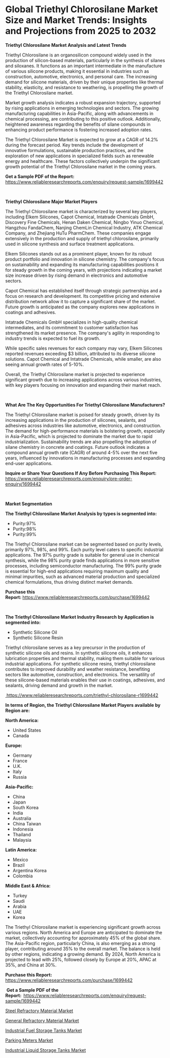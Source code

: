 <p><h1>Global Triethyl Chlorosilane Market Size and Market Trends: Insights and Projections from 2025 to 2032</h1></p><p><strong>Triethyl Chlorosilane Market Analysis and Latest Trends</strong></p>
<p><p>Triethyl Chlorosilane is an organosilicon compound widely used in the production of silicon-based materials, particularly in the synthesis of silanes and siloxanes. It functions as an important intermediate in the manufacture of various silicone products, making it essential in industries such as construction, automotive, electronics, and personal care. The increasing demand for silicone materials, driven by their unique properties like thermal stability, elasticity, and resistance to weathering, is propelling the growth of the Triethyl Chlorosilane market.</p><p>Market growth analysis indicates a robust expansion trajectory, supported by rising applications in emerging technologies and sectors. The growing manufacturing capabilities in Asia-Pacific, along with advancements in chemical processing, are contributing to this positive outlook. Additionally, heightened awareness regarding the benefits of silane compounds in enhancing product performance is fostering increased adoption rates. </p><p>The Triethyl Chlorosilane Market is expected to grow at a CAGR of 14.2% during the forecast period. Key trends include the development of innovative formulations, sustainable production practices, and the exploration of new applications in specialized fields such as renewable energy and healthcare. These factors collectively underpin the significant growth potential of the Triethyl Chlorosilane market in the coming years.</p></p>
<p><strong>Get a Sample PDF of the Report:&nbsp;</strong> <a href="https://www.reliableresearchreports.com/enquiry/request-sample/1699442?utm_campaign=10&utm_medium=2&utm_source=Github&utm_content=ia&utm_term=27032025&utm_id=triethyl-chlorosilane">https://www.reliableresearchreports.com/enquiry/request-sample/1699442</a></p>
<p>&nbsp;</p>
<p><strong>Triethyl Chlorosilane Major Market Players</strong></p>
<p><p>The Triethyl Chlorosilane market is characterized by several key players, including Elkem Silicones, Capot Chemical, Intatrade Chemicals GmbH, Discovery Fine Chemicals, Henan Daken Chemical, Ningbo Yinuo Chemical, Hangzhou FandaChem, Nanjing ChemLin Chemical Industry, ATK Chemical Company, and Zhejiang HuTu PharmChem. These companies engage extensively in the production and supply of triethyl chlorosilane, primarily used in silicone synthesis and surface treatment applications.</p><p>Elkem Silicones stands out as a prominent player, known for its robust product portfolio and innovation in silicone chemistry. The company's focus on sustainability and expanding its manufacturing capabilities positions it for steady growth in the coming years, with projections indicating a market size increase driven by rising demand in electronics and automotive sectors.</p><p>Capot Chemical has established itself through strategic partnerships and a focus on research and development. Its competitive pricing and extensive distribution network allow it to capture a significant share of the market. Future growth is anticipated as the company explores new applications in coatings and adhesives.</p><p>Intatrade Chemicals GmbH specializes in high-quality chemical intermediates, and its commitment to customer satisfaction has strengthened its market presence. The company's agility in responding to industry trends is expected to fuel its growth.</p><p>While specific sales revenues for each company may vary, Elkem Silicones reported revenues exceeding $3 billion, attributed to its diverse silicone solutions. Capot Chemical and Intatrade Chemicals, while smaller, are also seeing annual growth rates of 5-10%.</p><p>Overall, the Triethyl Chlorosilane market is projected to experience significant growth due to increasing applications across various industries, with key players focusing on innovation and expanding their market reach.</p></p>
<p>&nbsp;</p>
<p><strong>What Are The Key Opportunities For Triethyl Chlorosilane Manufacturers?</strong></p>
<p><p>The Triethyl Chlorosilane market is poised for steady growth, driven by its increasing applications in the production of silicones, sealants, and adhesives across industries like automotive, electronics, and construction. The demand for high-performance materials is bolstering growth, especially in Asia-Pacific, which is projected to dominate the market due to rapid industrialization. Sustainability trends are also propelling the adoption of silane chemistry in concrete and coatings. Future outlook indicates a compound annual growth rate (CAGR) of around 4-5% over the next five years, influenced by innovations in manufacturing processes and expanding end-user applications.</p></p>
<p><strong>Inquire or Share Your Questions If Any Before Purchasing This Report:</strong> <a href="https://www.reliableresearchreports.com/enquiry/pre-order-enquiry/1699442?utm_campaign=10&utm_medium=2&utm_source=Github&utm_content=ia&utm_term=27032025&utm_id=triethyl-chlorosilane">https://www.reliableresearchreports.com/enquiry/pre-order-enquiry/1699442</a></p>
<p>&nbsp;</p>
<p><strong>Market Segmentation</strong></p>
<p><strong>The Triethyl Chlorosilane Market Analysis by types is segmented into:</strong></p>
<p><ul><li>Purity:97%</li><li>Purity:98%</li><li>Purity:99%</li></ul></p>
<p><p>The Triethyl Chlorosilane market can be segmented based on purity levels, primarily 97%, 98%, and 99%. Each purity level caters to specific industrial applications. The 97% purity grade is suitable for general use in chemical synthesis, while the 98% purity grade finds applications in more sensitive processes, including semiconductor manufacturing. The 99% purity grade is essential for high-end applications requiring maximum quality and minimal impurities, such as advanced material production and specialized chemical formulations, thus driving distinct market demands.</p></p>
<p><strong>Purchase this Report:&nbsp;</strong><a href="https://www.reliableresearchreports.com/purchase/1699442?utm_campaign=10&utm_medium=2&utm_source=Github&utm_content=ia&utm_term=27032025&utm_id=triethyl-chlorosilane">https://www.reliableresearchreports.com/purchase/1699442</a></p>
<p>&nbsp;</p>
<p><strong>The Triethyl Chlorosilane Market Industry Research by Application is segmented into:</strong></p>
<p><ul><li>Synthetic Silicone Oil</li><li>Synthetic Silicone Resin</li></ul></p>
<p><p>Triethyl chlorosilane serves as a key precursor in the production of synthetic silicone oils and resins. In synthetic silicone oils, it enhances lubrication properties and thermal stability, making them suitable for various industrial applications. For synthetic silicone resins, triethyl chlorosilane contributes to improved durability and weather resistance, benefiting sectors like automotive, construction, and electronics. The versatility of these silicone-based materials enables their use in coatings, adhesives, and sealants, driving demand and growth in the market.</p></p>
<p><a href="https://www.reliableresearchreports.com/triethyl-chlorosilane-r1699442?utm_campaign=10&utm_medium=2&utm_source=Github&utm_content=ia&utm_term=27032025&utm_id=triethyl-chlorosilane">&nbsp;https://www.reliableresearchreports.com/triethyl-chlorosilane-r1699442</a></p>
<p><strong>In terms of Region, the Triethyl Chlorosilane Market Players available by Region are:</strong></p>
<p>
    <p> <strong> North America: </strong>
        <ul>
            <li>United States</li>
            <li>Canada</li>
        </ul>
        </p> 
    <p> <strong> Europe: </strong>
        <ul>
            <li>Germany</li>
            <li>France</li>
            <li>U.K.</li>
            <li>Italy</li>
            <li>Russia</li>
        </ul>
        </p> 
    <p> <strong> Asia-Pacific: </strong>
        <ul>
            <li>China</li>
            <li>Japan</li>
            <li>South Korea</li>
            <li>India</li>
            <li>Australia</li>
            <li>China Taiwan</li>
            <li>Indonesia</li>
            <li>Thailand</li>
            <li>Malaysia</li>
        </ul>
        </p> 
    <p> <strong> Latin America: </strong>
        <ul>
            <li>Mexico</li>
            <li>Brazil</li>
            <li>Argentina Korea</li>
            <li>Colombia</li>
        </ul>
        </p> 
    <p> <strong> Middle East & Africa: </strong>
        <ul>
            <li>Turkey</li>
            <li>Saudi</li>
            <li>Arabia</li>
            <li>UAE</li>
            <li>Korea</li>
        </ul>
    </p>
    </p>
<p><p>The Triethyl Chlorosilane market is experiencing significant growth across various regions. North America and Europe are anticipated to dominate the market, collectively accounting for approximately 45% of the global share. The Asia-Pacific region, particularly China, is also emerging as a strong player, contributing around 35% to the overall market. The balance is held by other regions, indicating a growing demand. By 2024, North America is projected to lead with 25%, followed closely by Europe at 20%, APAC at 35%, and China at 30%.</p></p>
<p><strong>Purchase this Report: </strong><a href="https://www.reliableresearchreports.com/purchase/1699442?utm_campaign=10&utm_medium=2&utm_source=Github&utm_content=ia&utm_term=27032025&utm_id=triethyl-chlorosilane">https://www.reliableresearchreports.com/purchase/1699442</a></p>
<p>&nbsp;<strong>Get a Sample PDF of the Report:&nbsp;&nbsp;</strong><a href="https://www.reliableresearchreports.com/enquiry/request-sample/1699442?utm_campaign=10&utm_medium=2&utm_source=Github&utm_content=ia&utm_term=27032025&utm_id=triethyl-chlorosilane">https://www.reliableresearchreports.com/enquiry/request-sample/1699442</a></p>
<p><strong></strong></p>
<p><p><a href="https://github.com/tselahiara/Market-Research-Report-List-1/blob/main/steel-refractory-material-market.md?utm_campaign=10&utm_medium=2&utm_source=Github&utm_content=ia&utm_term=27032025&utm_id=triethyl-chlorosilane">Steel Refractory Material Market</a></p><p><a href="https://github.com/berbelsagwan/Market-Research-Report-List-1/blob/main/general-refractory-material-market.md?utm_campaign=10&utm_medium=2&utm_source=Github&utm_content=ia&utm_term=27032025&utm_id=triethyl-chlorosilane">General Refractory Material Market</a></p><p><a href="https://github.com/dailyspunj47/Market-Research-Report-List-1/blob/main/industrial-fuel-storage-tanks-market.md?utm_campaign=10&utm_medium=2&utm_source=Github&utm_content=ia&utm_term=27032025&utm_id=triethyl-chlorosilane">Industrial Fuel Storage Tanks Market</a></p><p><a href="https://github.com/momossidram/Market-Research-Report-List-1/blob/main/parking-meters-market.md?utm_campaign=10&utm_medium=2&utm_source=Github&utm_content=ia&utm_term=27032025&utm_id=triethyl-chlorosilane">Parking Meters Market</a></p><p><a href="https://github.com/ajayanhaizan/Market-Research-Report-List-1/blob/main/industrial-liquid-storage-tanks-market.md?utm_campaign=10&utm_medium=2&utm_source=Github&utm_content=ia&utm_term=27032025&utm_id=triethyl-chlorosilane">Industrial Liquid Storage Tanks Market</a></p></p>